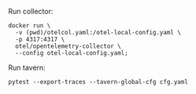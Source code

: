 Run collector:

    docker run \
      -v (pwd)/otelcol.yaml:/otel-local-config.yaml \
      -p 4317:4317 \
      otel/opentelemetry-collector \
      --config otel-local-config.yaml;

Run tavern:

    pytest --export-traces --tavern-global-cfg cfg.yaml
